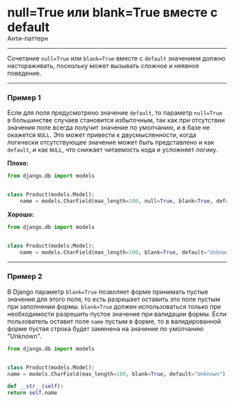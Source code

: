 
<div class="sticky-header">
  <div>
    <h1 style="margin: 0;">null=True или blank=True вместе с default</h1>
    <p style="margin: 0;">Анти-паттерн</p>
  </div>
</div>

***

Сочетание `null=True` или `blank=True` вместе с `default` значением должно настораживать, поскольку может вызывать сложное и неявное поведение.

***

### Пример 1

Если для поля предусмотрено значение `default`, то параметр `null=True` в большинстве случаев становится избыточным, так как при отсутствии значения поле всегда получит значение по умолчанию, и в базе не окажется `NULL`. Это может привести к двусмысленности, когда логически отсутствующее значение может быть представлено и как `default`, и как `NULL`, что снижает читаемость кода и усложняет логику.

**Плохо:**
```python
from django.db import models


class Product(models.Model):
    name = models.CharField(max_length=100, null=True, blank=True, default="Unknown")
```
**Хорошо:**
```python
from django.db import models


class Product(models.Model):
    name = models.CharField(max_length=100, blank=True, default="Unknown")
```
***

### Пример 2

В Django параметр `blank=True` позволяет форме принимать пустые значения для этого поля, то есть разрешает оставить это поле пустым при заполнении формы. `blank=True` должен использоваться только при необходимости разрешить пустое значение при валидации формы. Если пользователь оставит поле `name` пустым в форме, то в валидированной форме пустая строка будет заменена на значение по умолчанию "Unknown".

```python
from django.db import models


class Product(models.Model):
name = models.CharField(max_length=100, blank=True, default="Unknown")

def __str__(self):
return self.name
```



